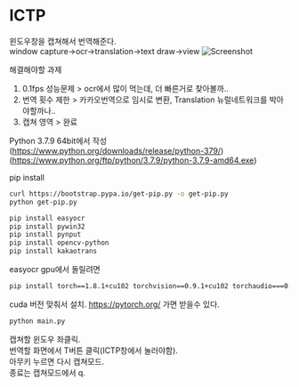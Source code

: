 # ICTP
윈도우창을 캡쳐해서 번역해준다.<br />
window capture->ocr->translation->text draw->view
![Screenshot](https://github.com/AjenaEYo/ICTP/blob/develop/example/ictp_first.gif)

해결해야할 과제
1. 0.1fps 성능문제 > ocr에서 많이 먹는데, 더 빠른거로 찾아볼까..
2. 번역 횟수 제한 > 카카오번역으로 임시로 변환, Translation 뉴럴네트워크를 박아야할까나..
3. 캡쳐 영역 > 완료

Python 3.7.9 64bit에서 작성(https://www.python.org/downloads/release/python-379/)
(https://www.python.org/ftp/python/3.7.9/python-3.7.9-amd64.exe)

pip install
``` bash
curl https://bootstrap.pypa.io/get-pip.py -o get-pip.py
python get-pip.py
```

``` bash
pip install easyocr
pip install pywin32
pip install pynput
pip install opencv-python
pip install kakaotrans
```
easyocr gpu에서 돌릴려면
``` bash
pip install torch==1.8.1+cu102 torchvision==0.9.1+cu102 torchaudio===0.8.1 -f https://download.pytorch.org/whl/torch_stable.html
```
cuda 버전 맞춰서 설치. https://pytorch.org/ 가면 받을수 있다.



``` bash
python main.py
```

캡쳐할 윈도우 좌클릭.<br />
번역할 화면에서 T버튼 클릭(ICTP창에서 눌러야함).<br />
아무키 누르면 다시 캡쳐모드.<br />
종료는 캡쳐모드에서 q.<br />
